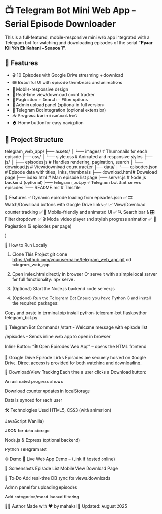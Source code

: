 # 📺 Telegram Bot Mini Web App – Serial Episode Downloader

This is a full-featured, mobile-responsive mini web app integrated with a Telegram bot for watching and downloading episodes of the serial **"Pyaar Kii Yeh Ek Kahani – Season 1"**.

## 🌟 Features

- 🎬 10 Episodes with Google Drive streaming + download
- 🖼️ Beautiful UI with episode thumbnails and animations
- 📱 Mobile-responsive design
- 🔢 Real-time view/download count tracker
- 🔄 Pagination + Search + Filter options
- 📂 Admin upload panel (optional in full version)
- 🚀 Telegram Bot integration (optional extension)
- 📥 Progress bar in `download.html`
- 🏠 Home button for easy navigation

## 📁 Project Structure

telegram_web_app/
├── assets/
│   └── images/           # Thumbnails for each episode
├── css/
│   └── style.css         # Animated and responsive styles
├── js/
│   ├── episodes.js       # Handles rendering, pagination, search
│   └── download.js       # View/download count tracker
├── data/
│   └── episodes.json     # Episode data with titles, links, thumbnails
├── download.html         # Download page
├── index.html            # Main episode list page
├── server.js             # Node.js backend (optional)
├── telegram_bot.py       # Telegram bot that serves episodes
└── README.md             # This file


🚀 Features
✅ Dynamic episode loading from episodes.json
✅ 🎞️ Watch/Download buttons with Google Drive links
✅ 📈 View/Download counter tracking
✅ 📱 Mobile-friendly and animated UI
✅ 🔍 Search bar & 🎛️ Filter dropdown
✅ 🎬 Modal video player and stylish progress animation
✅ 🔁 Pagination (6 episodes per page)

)

🔧 How to Run Locally
1. Clone This Project
git clone https://github.com/yourusername/telegram_web_app.git
cd telegram_web_app

2. Open index.html directly in browser
Or serve it with a simple local server for full functionality:
npx serve .

3. (Optional) Start the Node.js backend
node server.js

4. (Optional) Run the Telegram Bot
Ensure you have Python 3 and install the required packages:

Copy and paste in terminal
pip install python-telegram-bot flask
python telegram_bot.py


🤖 Telegram Bot Commands
/start – Welcome message with episode list

/episodes – Sends inline web app to open in browser

Inline Button: “🎬 Open Episodes Web App” – opens the HTML frontend

🔗 Google Drive Episode Links
Episodes are securely hosted on Google Drive. Direct access is provided for both watching and downloading.

🔐 Download/View Tracking
Each time a user clicks a Download button:

An animated progress shows

Download counter updates in localStorage

Data is synced for each user

🛠️ Technologies Used
HTML5, CSS3 (with animation)

JavaScript (Vanilla)

JSON for data storage

Node.js & Express (optional backend)

Python Telegram Bot

🌐 Demo
🔗 Live Web App Demo – (Link if hosted online)

📸 Screenshots
Episode List	Mobile View	Download Page

📌 To-Do
 Add real-time DB sync for views/downloads

 Admin panel for uploading episodes

 Add categories/mood-based filtering

👨‍💻 Author
Made with ❤️ by mahakal
📅 Updated: August 2025
